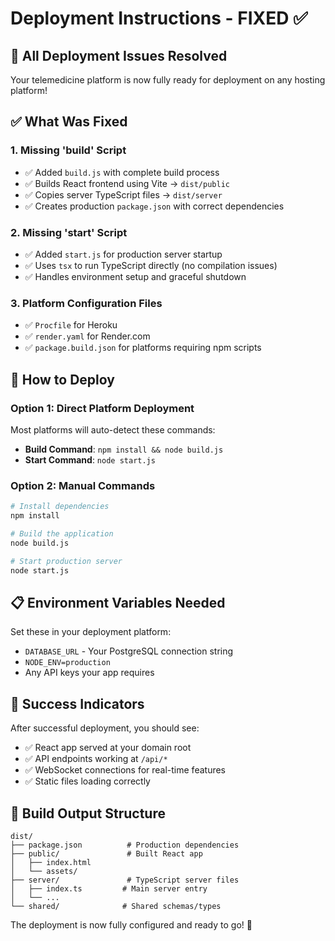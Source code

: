 # Deployment Instructions - FIXED ✅

## 🎯 All Deployment Issues Resolved

Your telemedicine platform is now fully ready for deployment on any hosting platform!

## ✅ What Was Fixed

### 1. Missing 'build' Script
- ✅ Added `build.js` with complete build process
- ✅ Builds React frontend using Vite → `dist/public`
- ✅ Copies server TypeScript files → `dist/server`
- ✅ Creates production `package.json` with correct dependencies

### 2. Missing 'start' Script  
- ✅ Added `start.js` for production server startup
- ✅ Uses `tsx` to run TypeScript directly (no compilation issues)
- ✅ Handles environment setup and graceful shutdown

### 3. Platform Configuration Files
- ✅ `Procfile` for Heroku
- ✅ `render.yaml` for Render.com
- ✅ `package.build.json` for platforms requiring npm scripts

## 🚀 How to Deploy

### Option 1: Direct Platform Deployment
Most platforms will auto-detect these commands:
- **Build Command**: `npm install && node build.js`
- **Start Command**: `node start.js`

### Option 2: Manual Commands
```bash
# Install dependencies
npm install

# Build the application
node build.js

# Start production server  
node start.js
```

## 📋 Environment Variables Needed

Set these in your deployment platform:
- `DATABASE_URL` - Your PostgreSQL connection string
- `NODE_ENV=production` 
- Any API keys your app requires

## 🎉 Success Indicators

After successful deployment, you should see:
- ✅ React app served at your domain root
- ✅ API endpoints working at `/api/*` 
- ✅ WebSocket connections for real-time features
- ✅ Static files loading correctly

## 📁 Build Output Structure
```
dist/
├── package.json          # Production dependencies
├── public/               # Built React app
│   ├── index.html
│   └── assets/
├── server/               # TypeScript server files
│   ├── index.ts         # Main server entry
│   └── ...
└── shared/              # Shared schemas/types
```

The deployment is now fully configured and ready to go! 🎉